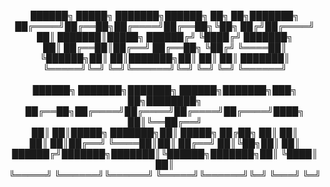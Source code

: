<p align="center">
<b>  ██████╗ █████╗ ███████╗██████╗ ██╗   ██╗███████╗    </b><br>      
<b> ██╔════╝██╔══██╗██╔════╝██╔══██╗╚██╗ ██╔╝██╔════╝          </b><br>
<b> ██║     ███████║█████╗  ██████╔╝ ╚████╔╝ ███████╗          </b><br>
<b> ██║     ██╔══██║██╔══╝  ██╔══██╗  ╚██╔╝  ╚════██║          </b><br>
<b> ╚██████╗██║  ██║███████╗██║  ██║   ██║   ███████║          </b><br>
<b>  ╚═════╝╚═╝  ╚═╝╚══════╝╚═╝  ╚═╝   ╚═╝   ╚══════╝          </b><br>
                                                           <br>
<b> ██████╗ ███████╗███████╗ ██████╗███████╗███╗   ██╗████████╗</b><br>
<b> ██╔══██╗██╔════╝██╔════╝██╔════╝██╔════╝████╗  ██║╚══██╔══╝</b><br>
<b> ██║  ██║█████╗  ███████╗██║     █████╗  ██╔██╗ ██║   ██║   </b><br>
<b> ██║  ██║██╔══╝  ╚════██║██║     ██╔══╝  ██║╚██╗██║   ██║   </b><br>
<b> ██████╔╝███████╗███████║╚██████╗███████╗██║ ╚████║   ██║   </b><br>
<b> ╚═════╝ ╚══════╝╚══════╝ ╚═════╝╚══════╝╚═╝  ╚═══╝   ╚═╝   </b><br>
</p>
